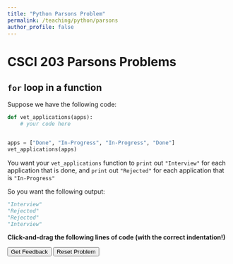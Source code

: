 ```yaml
---
title: "Python Parsons Problem"
permalink: /teaching/python/parsons
author_profile: false
---
```




# CSCI 203 Parsons Problems

## `for` loop in a function

Suppose we have the following code: 


```python
def vet_applications(apps):
    # your code here


apps = ["Done", "In-Progress", "In-Progress", "Done"]
vet_applications(apps)
```

You want your `vet_applications` function to `print` out `"Interview"` for each application that is done, and `print` out `"Rejected"` for each application that is `"In-Progress"`

So you want the following output:
```python 
"Interview"
"Rejected"
"Rejected"
"Interview"
```

**Click-and-drag the following lines of code (with the correct indentation!)**

<link href="https://js-parsons.github.io/js/js-parsons/parsons.css" rel="stylesheet" />
<link href="https://js-parsons.github.io/js/js-parsons/lib/prettify.css" rel="stylesheet" />

<script src="https://js-parsons.github.io/js/js-parsons/lib/jquery.min.js"></script>
<script src="https://js-parsons.github.io/js/js-parsons/lib/jquery-ui.min.js"></script>
<script src="https://js-parsons.github.io/js/jquery.ui.touch-punch.min.js"></script>
<script src="https://js-parsons.github.io/js/js-parsons/lib/skulpt.js"></script>
<script src="https://js-parsons.github.io/js/js-parsons/lib/skulpt-stdlib.js"></script>
<script src="https://js-parsons.github.io/js/js-parsons/lib/underscore-min.js"></script>
<script src="https://js-parsons.github.io/js/js-parsons/lib/lis.js"></script>
<script src="https://js-parsons.github.io/js/js-parsons/lib/jquery.sound.js"></script>
<script src="https://js-parsons.github.io/js/js-parsons/lib/prettify.js"></script>
<script src="https://js-parsons.github.io/js/js-parsons/parsons.js"></script>


<div id="sortableTrash" class="sortable-code"></div> 
<div id="sortable" class="sortable-code"></div> 
<div style="clear:both;"></div> 
<p> 
    <input id="feedbackLink" value="Get Feedback" type="button" /> 
    <input id="newInstanceLink" value="Reset Problem" type="button" /> 
</p> 
<script type="text/javascript"> 
(function(){
  var initial = "for a in apps:\n" +
    "  if a == &quot;Done&quot;:\n" +
    "    print(&quot;Interview&quot;)\n" +
    "  else:\n" +
    "    print(&quot;Rejected)\n" +
    "return &quot;Interview&quot; #distractor\n" +
    "return &quot;Rejected&quot; #distractor\n" +
    "a = apps[0] #distractor";
  var parsonsPuzzle = new ParsonsWidget({
    "sortableId": "sortable",
    "max_wrong_lines": 10,
    "grader": ParsonsWidget._graders.LineBasedGrader,
    "exec_limit": 2500,
    "can_indent": true,
    "x_indent": 50,
    "lang": "en",
    "show_feedback": true,
    "trashId": "sortableTrash"
  });
  parsonsPuzzle.init(initial);
  parsonsPuzzle.shuffleLines();
  $("#newInstanceLink").click(function(event){ 
      event.preventDefault(); 
      parsonsPuzzle.shuffleLines(); 
  }); 
  $("#feedbackLink").click(function(event){ 
      event.preventDefault(); 
      parsonsPuzzle.getFeedback(); 
  }); 
})(); 
</script>